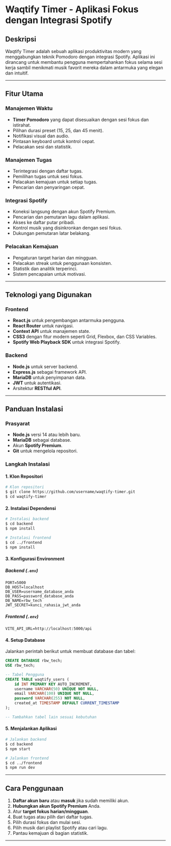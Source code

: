 # Waqtify Timer - Aplikasi Fokus dengan Integrasi Spotify

## Deskripsi
Waqtify Timer adalah sebuah aplikasi produktivitas modern yang menggabungkan teknik Pomodoro dengan integrasi Spotify. Aplikasi ini dirancang untuk membantu pengguna mempertahankan fokus selama sesi kerja sambil menikmati musik favorit mereka dalam antarmuka yang elegan dan intuitif.

---

## Fitur Utama

### Manajemen Waktu
- **Timer Pomodoro** yang dapat disesuaikan dengan sesi fokus dan istirahat.
- Pilihan durasi preset (15, 25, dan 45 menit).
- Notifikasi visual dan audio.
- Pintasan keyboard untuk kontrol cepat.
- Pelacakan sesi dan statistik.

### Manajemen Tugas
- Terintegrasi dengan daftar tugas.
- Pemilihan tugas untuk sesi fokus.
- Pelacakan kemajuan untuk setiap tugas.
- Pencarian dan penyaringan cepat.

### Integrasi Spotify
- Koneksi langsung dengan akun Spotify Premium.
- Pencarian dan pemutaran lagu dalam aplikasi.
- Akses ke daftar putar pribadi.
- Kontrol musik yang disinkronkan dengan sesi fokus.
- Dukungan pemutaran latar belakang.

### Pelacakan Kemajuan
- Pengaturan target harian dan mingguan.
- Pelacakan streak untuk penggunaan konsisten.
- Statistik dan analitik terperinci.
- Sistem pencapaian untuk motivasi.

---

## Teknologi yang Digunakan

### Frontend
- **React.js** untuk pengembangan antarmuka pengguna.
- **React Router** untuk navigasi.
- **Context API** untuk manajemen state.
- **CSS3** dengan fitur modern seperti Grid, Flexbox, dan CSS Variables.
- **Spotify Web Playback SDK** untuk integrasi Spotify.

### Backend
- **Node.js** untuk server backend.
- **Express.js** sebagai framework API.
- **MariaDB** untuk penyimpanan data.
- **JWT** untuk autentikasi.
- Arsitektur **RESTful API**.

---

## Panduan Instalasi

### Prasyarat
- **Node.js** versi 14 atau lebih baru.
- **MariaDB** sebagai database.
- Akun **Spotify Premium**.
- **Git** untuk mengelola repositori.

### Langkah Instalasi

#### 1. Klon Repositori
```bash
# Klon repositori
$ git clone https://github.com/username/waqtify-timer.git
$ cd waqtify-timer
```

#### 2. Instalasi Dependensi
```bash
# Instalasi backend
$ cd backend
$ npm install

# Instalasi frontend
$ cd ../frontend
$ npm install
```

#### 3. Konfigurasi Environment

##### Backend (`.env`)
```env
PORT=5000
DB_HOST=localhost
DB_USER=username_database_anda
DB_PASS=password_database_anda
DB_NAME=rbw_tech
JWT_SECRET=kunci_rahasia_jwt_anda
```

##### Frontend (`.env`)
```env
VITE_API_URL=http://localhost:5000/api
```

#### 4. Setup Database
Jalankan perintah berikut untuk membuat database dan tabel:
```sql
CREATE DATABASE rbw_tech;
USE rbw_tech;

-- Tabel Pengguna
CREATE TABLE waqtify_users (
    id INT PRIMARY KEY AUTO_INCREMENT,
    username VARCHAR(50) UNIQUE NOT NULL,
    email VARCHAR(100) UNIQUE NOT NULL,
    password VARCHAR(255) NOT NULL,
    created_at TIMESTAMP DEFAULT CURRENT_TIMESTAMP
);

-- Tambahkan tabel lain sesuai kebutuhan
```

#### 5. Menjalankan Aplikasi
```bash
# Jalankan backend
$ cd backend
$ npm start

# Jalankan frontend
$ cd ../frontend
$ npm run dev
```

---

## Cara Penggunaan
1. **Daftar akun baru** atau **masuk** jika sudah memiliki akun.
2. **Hubungkan akun Spotify Premium** Anda.
3. Atur **target fokus harian/mingguan**.
4. Buat tugas atau pilih dari daftar tugas.
5. Pilih durasi fokus dan mulai sesi.
6. Pilih musik dari playlist Spotify atau cari lagu.
7. Pantau kemajuan di bagian statistik.

---
